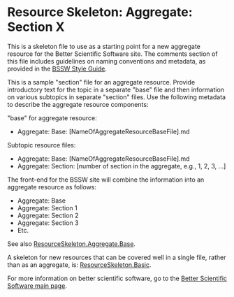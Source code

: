 # Resource Skeleton: Aggregate: Section X

This is a skeleton file to use as a starting point for a new aggregate resource for the Better Scientific Software site.  The comments section of this file includes guidelines on naming conventions and metadata, as provided in the [BSSW Style Guide](StyleGuide.md).

This is a sample "section" file for an aggregate resource. Provide introductory text for the topic in a separate "base" file and then information on various subtopics in separate "section" files. Use the following metadata to describe the aggregate resource components:

"base" for aggregate resource:  
- Aggregate: Base: [NameOfAggregateResourceBaseFile].md

Subtopic resource files:
- Aggregate: Base: [NameOfAggregateResourceBaseFile].md
- Aggregate: Section: [number of section in the aggregate, e.g., 1, 2, 3, ...]

The front-end for the BSSW site will combine the information into an aggregate resource as follows:
 - Aggregate: Base
 - Aggregate: Section 1
 - Aggregate: Section 2
 - Aggregate: Section 3
 - Etc.
 
 See also [ResourceSkeleton.Aggregate.Base](ResourceSkeleton.Aggregate.Base.md).
 
 A skeleton for new resources that can be covered well in a single file, rather than as an aggregate, is: 
[ResourceSkeleton.Basic](ResourceSkeleton.Basic.md).

For more information on better scientific software, go to the [Better Scientific Software main page](http://betterscientificsoftware.info).

<!--- 
Categories: specify 1 or more categories
Topics: specify 1 or more topics (corresponding to each category)
Tags: specify optional tags
Level: specify level of content 
Prerequisites: specify prerequisites 
Base: none
--->

<!---
Please follow these guidelines for naming resources and files. Be sure to include metadata with each entry, as this will be used to organize content, provide filters, and support searches on the BSSW site.

Resource Name:

    Brief, essential words only, nothing extra
    For curated content: Follow name of content (e.g., title of book, article, event, site)
    Filename: Same as resource name
        No spaces
        Cap for first letter of each word
        Abbreviations:
            Apps = Applications
            Cse = CSE = Computational Science and Engineering
            Eng = Engineering
            Hpc = HPC = High-Performance Computing
            Perf = Performance
            Sw = Software

Resource Description:

    Concise paragraph explaining resource from the perspective of the CSE community
    Use links to WhatIs and HowTo docs when appropriate for background info
    Image file (e.g., logo) - optional (encouraged when this exists)

Contributor:

    Name of contributor, hyperlinked to website

Footer: Add the following at the bottom of each page:

For more information on better scientific software, go to the [Better Scientific Software main page](http://betterscientificsoftware.info).

Metadata: Include metadata as formatted comments at the end of the file

    Categories: Specify 1 or more categories (primary display via BSSW website)
    Topics: Specify 1 or more topics (visible filters via BSSW website)
    Tags: Specify additional tags as keywords for searches (optional)
    Level: Specify level of content
    Prerequisites: Specify any assumed knowledge on the BSSW site (usually Level 0 and Level 1 BSSW docs)
    Aggregate: Optional info for aggregating content to define a more complex resource

Each aspect of metadata is described below.

Categories: [Primary display via BSSW website interface]

[BSSW curators may add/revise topics as needed over time.]

    Planning
    Reliability
    Performance
    Collaboration
    Individual Productivity
    Crosscutting Resources

Topics: [Visible filters via BSS website interface]

    All categories and also finer grain topics within categories [BSSW curators may add/revise topics as needed over time.]
    [Topics: 4-7 per category: family of topics that make sense together]
    Planning
        Improving productivity and sustainability
        Requirements
        Design
        Development
        Refactoring
        Configuration and builds
        Legacy code
        Software engineering
    Reliability
        Testing
        Debugging
        Continuous integration testing
        Reproducibility
    Performance
        Performance portability
        Software interoperability
        Performance at leadership computing facilities (LCFs)
        High-performance computing (HPC)
    Collaboration
        Version control
        Documentation
        Issue tracking
        Licensing
        Strategies for more effective teams
        Coordination with stakeholders
    Individual Productivity
        Personal kanban
        Personal learning plans
    Crosscutting Resources
        Funding sources and programs
        Projects and organizations
        Discussion forums, Q&A sites
        Software publishing and citation
        On-line learning

Tags: [optional additional keywords for searches]

    Add/revise topics as needed (important terms from curated content; aim for comprehensive coverage to facilitate searches)
    ATPESC
    Bitbucket
    Computational Science Stack Exchange
    Conference
    Doxygen
    FORCE11
    Git
    Gitlab
    HPC
    Jenkins
    Minisymposium
    SoftwareX
    Software Carpentry
    Software Sustainability Institute
    Strategy
    Team
    Test-driven development
    Travis CI
    TutorialsPoint
    Udacity
    Workshop
    etc.

Levels: Specify level of detail and depth of content

    Level 0: BSSW WhatIs document
    Level 1: BSSW HowTo document (or equivalent level of detail)
    Level 2: More detailed content, beginner or intermediate levels
    Level 3: Advanced content

Prerequisites: Specify files for any assumed knowledge on the BSSW site (usually Level 0 and Level1 BSSW docs)

    prerequisites: filename1.md, filename2.md, etc.
    
 Aggregate:

    Optional info for aggregating content to define a more complex resource
    Aggregate: Base: filename.md
    Aggregate: Section 1
    Aggregate: Section 2
    Aggregate: Section 3
    etc.
   
--->

